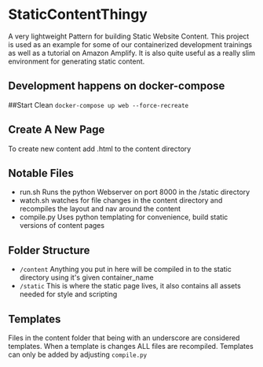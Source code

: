 # StaticContentThingy
A very lightweight Pattern for building Static Website Content. This project is used as an example for some of our containerized development trainings as well as a
tutorial on Amazon Amplify. It is also quite useful as a really slim environment for generating static content.

## Development happens on docker-compose

##Start Clean
`docker-compose up web --force-recreate`

## Create A New Page
To create new content add <filename>.html to the content directory

## Notable Files
* run.sh  Runs the python Webserver on port 8000 in the /static directory
* watch.sh watches for file changes in the content directory and recompiles the layout and nav around the content
* compile.py  Uses python templating for convenience, build static versions of content pages

## Folder Structure
* `/content` Anything you put in here will be compiled in to the static directory using it's given container_name
* `/static` This is where the static page lives, it also contains all assets needed for style and scripting

## Templates
Files in the content folder that being with an underscore are considered templates. When a template is changes ALL files are recompiled. Templates can only be
added by adjusting `compile.py`
